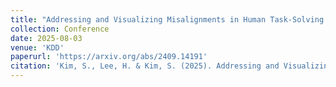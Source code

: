```yaml
---
title: "Addressing and Visualizing Misalignments in Human Task-Solving Trajectories"
collection: Conference
date: 2025-08-03
venue: 'KDD'
paperurl: 'https://arxiv.org/abs/2409.14191'
citation: 'Kim, S., Lee, H. & Kim, S. (2025). Addressing and Visualizing Misalignments in Human Task-Solving Trajectories. KDD. ("top conference", "oral paper", acceptance rate: 18.4%)'
---
```

